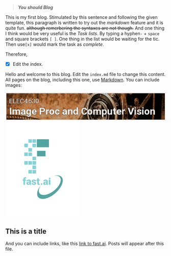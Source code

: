 > ***You should Blog***


This is my first blog. Stimulated by this sentence and following the given template, this paragraph is written to try out the *markdown* feature and it is quite fun. ~~although remerbering the syntaxes are not though.~~ And one thing I think would be very useful is the *Task lists*. By typing a hyphen`-` + `space` and square brackets `[ ]`. One thing in the list would be waiting for the tic. Then use`[x]` would mark the task as *complete*.

Therefore,
- [x] Edit the index.


Hello and welcome to this blog. Edit the `index.md` file to change this content. All pages on the blog, including this one, use [Markdown](https://guides.github.com/features/mastering-markdown/). You can include images:


![Image of the ELEC4630 Image Pricessing and Computer Vision title from Blackboard](images/ELEC4630title.jpg)
![Image of fast.ai logo](images/logo.png)

## This is a title

And you can include links, like this [link to fast.ai](https://www.fast.ai). Posts will appear after this file. 

